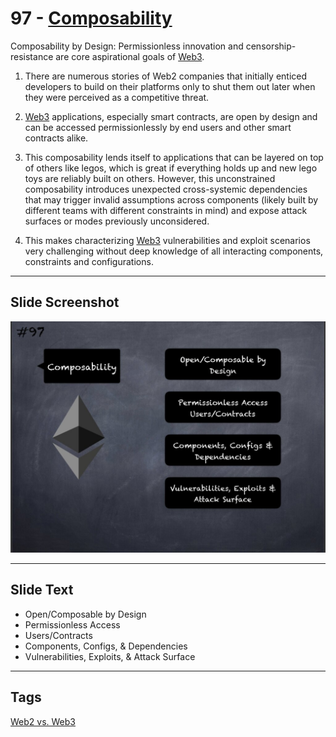 # 97 - [Composability](Composability.md)

Composability by Design: Permissionless innovation and censorship-resistance are core aspirational goals of [Web3](Web3.md). 

1. There are numerous stories of Web2 companies that initially enticed developers to build on their platforms only to shut them out later when they were perceived as a competitive threat.
    
2. [Web3](Web3.md) applications, especially smart contracts, are open by design and can be accessed permissionlessly by end users and other smart contracts alike. 
    
3. This composability lends itself to applications that can be layered on top of others like legos, which is great if everything holds up and new lego toys are reliably built on others. However, this unconstrained composability introduces unexpected cross-systemic dependencies that may trigger invalid assumptions across components (likely built by different teams with different constraints in mind) and expose attack surfaces or modes previously unconsidered. 
    
4. This makes characterizing [Web3](Web3.md) vulnerabilities and exploit scenarios very challenging without deep knowledge of all interacting components, constraints and configurations.

___
## Slide Screenshot
![097.jpg](../../images/1.%20Ethereum%20101/097.jpg)
___
## Slide Text
- Open/Composable by Design
- Permissionless Access
- Users/Contracts
- Components, Configs, & Dependencies
- Vulnerabilities, Exploits, & Attack Surface 
___
## Tags
[Web2 vs. Web3](Web2%20vs.%20Web3.md)